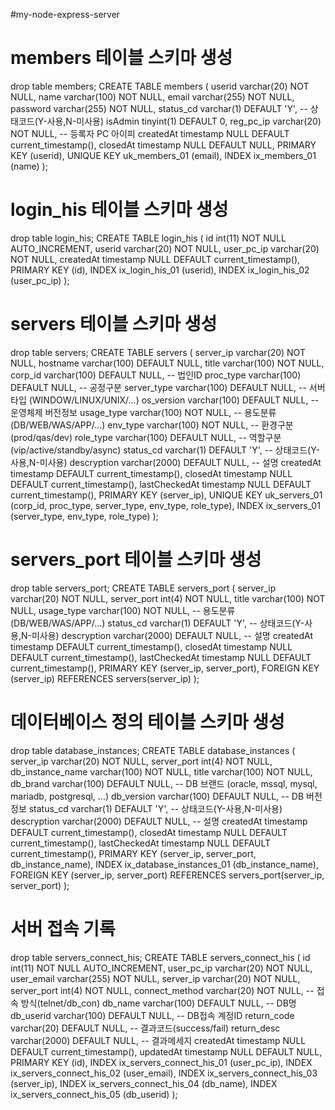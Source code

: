 
#my-node-express-server


# members 테이블 스키마 생성
drop table members;
CREATE TABLE members (
  userid varchar(20) NOT NULL,
  name varchar(100) NOT NULL,
  email varchar(255) NOT NULL,
  password varchar(255) NOT NULL,
  status_cd varchar(1) DEFAULT 'Y',    -- 상태코드(Y-사용,N-미사용)
  isAdmin tinyint(1) DEFAULT 0,
  reg_pc_ip varchar(20) NOT NULL,   -- 등록자 PC 아이피
  createdAt timestamp NULL DEFAULT current_timestamp(),
  closedAt timestamp NULL DEFAULT NULL,
  PRIMARY KEY (userid),
  UNIQUE KEY uk_members_01 (email),
  INDEX ix_members_01 (name)
);


# login_his 테이블 스키마 생성
drop table login_his;
CREATE TABLE login_his (
  id int(11) NOT NULL AUTO_INCREMENT,
  userid varchar(20) NOT NULL,
  user_pc_ip varchar(20) NOT NULL,
  createdAt timestamp NULL DEFAULT current_timestamp(),
  PRIMARY KEY (id),
  INDEX ix_login_his_01 (userid),
  INDEX ix_login_his_02 (user_pc_ip)
);


# servers 테이블 스키마 생성
drop table servers;
CREATE TABLE servers (
  server_ip varchar(20) NOT NULL,
  hostname varchar(100) DEFAULT NULL,
  title varchar(100) NOT NULL,
  corp_id varchar(100) DEFAULT NULL,  -- 법인ID
  proc_type varchar(100) DEFAULT NULL,   -- 공정구분
  server_type varchar(100) DEFAULT NULL,   -- 서버타입 (WINDOW/LINUX/UNIX/...)
  os_version varchar(100) DEFAULT NULL,   -- 운영체제 버전정보
  usage_type varchar(100) NOT NULL,   -- 용도분류 (DB/WEB/WAS/APP/...)
  env_type varchar(100) NOT NULL,   -- 환경구분 (prod/qas/dev)
  role_type varchar(100) DEFAULT NULL,   -- 역할구분 (vip/active/standby/async)
  status_cd varchar(1) DEFAULT 'Y',    -- 상태코드(Y-사용,N-미사용)
  descryption varchar(2000) DEFAULT NULL,   -- 설명
  createdAt timestamp DEFAULT current_timestamp(),
  closedAt timestamp NULL DEFAULT current_timestamp(),
  lastCheckedAt timestamp NULL DEFAULT current_timestamp(),
  PRIMARY KEY (server_ip),
  UNIQUE KEY uk_servers_01 (corp_id, proc_type, server_type, env_type, role_type),
  INDEX ix_servers_01 (server_type, env_type, role_type)
);


# servers_port 테이블 스키마 생성
drop table servers_port;
CREATE TABLE servers_port (
  server_ip varchar(20) NOT NULL,
  server_port int(4) NOT NULL,
  title varchar(100) NOT NULL,
  usage_type varchar(100) NOT NULL,   -- 용도분류 (DB/WEB/WAS/APP/...)
  status_cd varchar(1) DEFAULT 'Y',    -- 상태코드(Y-사용,N-미사용)
  descryption varchar(2000) DEFAULT NULL,   -- 설명
  createdAt timestamp DEFAULT current_timestamp(),
  closedAt timestamp NULL DEFAULT current_timestamp(),
  lastCheckedAt timestamp NULL DEFAULT current_timestamp(),
  PRIMARY KEY (server_ip, server_port),
  FOREIGN KEY (server_ip) REFERENCES servers(server_ip)
);


# 데이터베이스 정의 테이블 스키마 생성
drop table database_instances;
CREATE TABLE database_instances (
  server_ip varchar(20) NOT NULL,
  server_port int(4) NOT NULL,
  db_instance_name varchar(100) NOT NULL,
  title varchar(100) NOT NULL,
  db_brand varchar(100) DEFAULT NULL,   -- DB 브랜드 (oracle, mssql, mysql, mariadb, postgresql, ...)
  db_version varchar(100) DEFAULT NULL,   -- DB 버전정보
  status_cd varchar(1) DEFAULT 'Y',       -- 상태코드(Y-사용,N-미사용)
  descryption varchar(2000) DEFAULT NULL,   -- 설명
  createdAt timestamp DEFAULT current_timestamp(),
  closedAt timestamp NULL DEFAULT current_timestamp(),
  lastCheckedAt timestamp NULL DEFAULT current_timestamp(),
  PRIMARY KEY (server_ip, server_port, db_instance_name),
  INDEX ix_database_instances_01 (db_instance_name),
  FOREIGN KEY (server_ip, server_port) REFERENCES servers_port(server_ip, server_port)
);




# 서버 접속 기록
drop table servers_connect_his;
CREATE TABLE servers_connect_his (
  id int(11) NOT NULL AUTO_INCREMENT,
  user_pc_ip varchar(20) NOT NULL,
  user_email varchar(255) NOT NULL,
  server_ip varchar(20) NOT NULL,
  server_port int(4) NOT NULL,
  connect_method varchar(20) NOT NULL,  -- 접속 방식(telnet/db_con)
  db_name varchar(100) DEFAULT NULL,  -- DB명
  db_userid varchar(100) DEFAULT NULL,  -- DB접속 계정ID
  return_code varchar(20) DEFAULT NULL,   -- 결과코드(success/fail)
  return_desc varchar(2000) DEFAULT NULL,   -- 결과메세지
  createdAt timestamp NULL DEFAULT current_timestamp(),
  updatedAt timestamp NULL DEFAULT NULL,
  PRIMARY KEY (id),
  INDEX ix_servers_connect_his_01 (user_pc_ip),
  INDEX ix_servers_connect_his_02 (user_email),
  INDEX ix_servers_connect_his_03 (server_ip),
  INDEX ix_servers_connect_his_04 (db_name),
  INDEX ix_servers_connect_his_05 (db_userid)
);

